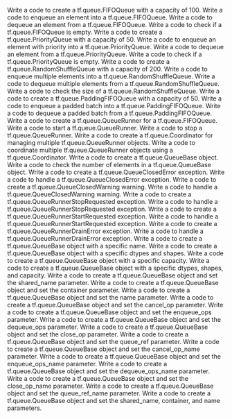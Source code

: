 Write a code to create a tf.queue.FIFOQueue with a capacity of 100.
Write a code to enqueue an element into a tf.queue.FIFOQueue.
Write a code to dequeue an element from a tf.queue.FIFOQueue.
Write a code to check if a tf.queue.FIFOQueue is empty.
Write a code to create a tf.queue.PriorityQueue with a capacity of 50.
Write a code to enqueue an element with priority into a tf.queue.PriorityQueue.
Write a code to dequeue an element from a tf.queue.PriorityQueue.
Write a code to check if a tf.queue.PriorityQueue is empty.
Write a code to create a tf.queue.RandomShuffleQueue with a capacity of 200.
Write a code to enqueue multiple elements into a tf.queue.RandomShuffleQueue.
Write a code to dequeue multiple elements from a tf.queue.RandomShuffleQueue.
Write a code to check the size of a tf.queue.RandomShuffleQueue.
Write a code to create a tf.queue.PaddingFIFOQueue with a capacity of 50.
Write a code to enqueue a padded batch into a tf.queue.PaddingFIFOQueue.
Write a code to dequeue a padded batch from a tf.queue.PaddingFIFOQueue.
Write a code to create a tf.queue.QueueRunner for a tf.queue.FIFOQueue.
Write a code to start a tf.queue.QueueRunner.
Write a code to stop a tf.queue.QueueRunner.
Write a code to create a tf.queue.Coordinator for managing multiple tf.queue.QueueRunner objects.
Write a code to coordinate multiple tf.queue.QueueRunner objects using a tf.queue.Coordinator.
Write a code to create a tf.queue.QueueBase object.
Write a code to check the number of elements in a tf.queue.QueueBase object.
Write a code to create a tf.queue.QueueClosedError exception.
Write a code to handle a tf.queue.QueueClosedError exception.
Write a code to create a tf.queue.QueueClosedWarning warning.
Write a code to handle a tf.queue.QueueClosedWarning warning.
Write a code to create a tf.queue.QueueRunnerStopRequested exception.
Write a code to handle a tf.queue.QueueRunnerStopRequested exception.
Write a code to create a tf.queue.QueueRunnerStartRequested exception.
Write a code to handle a tf.queue.QueueRunnerStartRequested exception.
Write a code to create a tf.queue.QueueRunnerDrainError exception.
Write a code to handle a tf.queue.QueueRunnerDrainError exception.
Write a code to create a tf.queue.QueueBase object with a specific name.
Write a code to create a tf.queue.QueueBase object with a specific dtypes and shapes.
Write a code to create a tf.queue.QueueBase object with a specific capacity.
Write a code to create a tf.queue.QueueBase object with a specific dtypes, shapes, and capacity.
Write a code to create a tf.queue.QueueBase object and set the shared_name parameter.
Write a code to create a tf.queue.QueueBase object and set the container parameter.
Write a code to create a tf.queue.QueueBase object and set the name parameter.
Write a code to create a tf.queue.QueueBase object and set the cancel_op parameter.
Write a code to create a tf.queue.QueueBase object and set the enqueue_ops parameter.
Write a code to create a tf.queue.QueueBase object and set the dequeue_ops parameter.
Write a code to create a tf.queue.QueueBase object and set the close_op parameter.
Write a code to create a tf.queue.QueueBase object and set the queue_ref parameter.
Write a code to create a tf.queue.QueueBase object and set the cancel_op_name parameter.
Write a code to create a tf.queue.QueueBase object and set the enqueue_ops_name parameter.
Write a code to create a tf.queue.QueueBase object and set the dequeue_ops_name parameter.
Write a code to create a tf.queue.QueueBase object and set the close_op_name parameter.
Write a code to create a tf.queue.QueueBase object and set the queue_ref_name parameter.
Write a code to create a tf.queue.QueueBase object and set the shared_name, container, and name parameters.